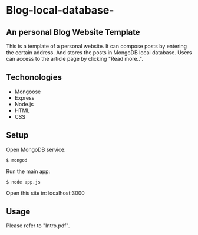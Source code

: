 # Blog-local-database-
## An personal Blog Website Template
This is a template of a personal website. It can compose posts by entering the certain address. And stores the posts in MongoDB local database. Users can access to the article page by clicking "Read more..".

## Techonologies
* Mongoose
* Express
* Node.js
* HTML
* CSS

## Setup
Open MongoDB service:
```
$ mongod
```
Run the main app:
```
$ node app.js
```
Open this site in: localhost:3000

## Usage
Please refer to "Intro.pdf".
